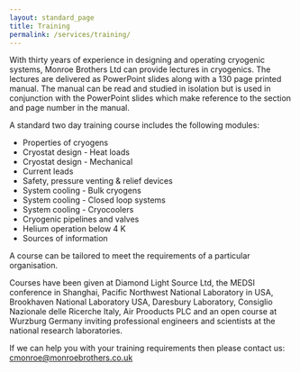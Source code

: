 ```yaml
---
layout: standard_page
title: Training
permalink: /services/training/
---
```


With thirty years of experience in designing and operating cryogenic systems, Monroe Brothers Ltd can provide lectures in cryogenics.  The lectures are delivered as PowerPoint slides along with a 130 page printed manual.  The manual can be read and studied in isolation but is used in conjunction with the PowerPoint slides which make reference to the section and page number in the manual.

A standard two day training course includes the following modules:
* Properties of cryogens
* Cryostat design - Heat loads
* Cryostat design - Mechanical
* Current leads
* Safety, pressure venting & relief devices
* System cooling - Bulk cryogens
* System cooling - Closed loop systems
* System cooling - Cryocoolers
* Cryogenic pipelines and valves
* Helium operation below 4 K
* Sources of information

A course can be tailored to meet the requirements of a particular organisation.

Courses have been given at Diamond Light Source Ltd, the MEDSI conference in Shanghai, Pacific Northwest National Laboratory in USA, Brookhaven National Laboratory USA, Daresbury Laboratory, Consiglio Nazionale delle Ricerche Italy, Air Prooducts PLC and an open course at Wurzburg Germany inviting professional engineers and scientists at the national research laboratories.

If we can help you with your training requirements then please contact us: [cmonroe@monroebrothers.co.uk](cmonroe@monroebrothers.co.uk)

